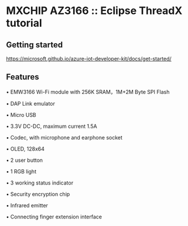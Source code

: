 # MXCHIP AZ3166 :: Eclipse ThreadX tutorial

## Getting started

https://microsoft.github.io/azure-iot-developer-kit/docs/get-started/

## Features

• EMW3166 Wi-Fi module with 256K SRAM，1M+2M Byte SPI Flash

• DAP Link emulator

• Micro USB

• 3.3V DC-DC, maximum current 1.5A

• Codec, with microphone and earphone socket

• OLED, 128x64

• 2 user button

• 1 RGB light

• 3 working status indicator

• Security encryption chip

• Infrared emitter

• Connecting finger extension interface

